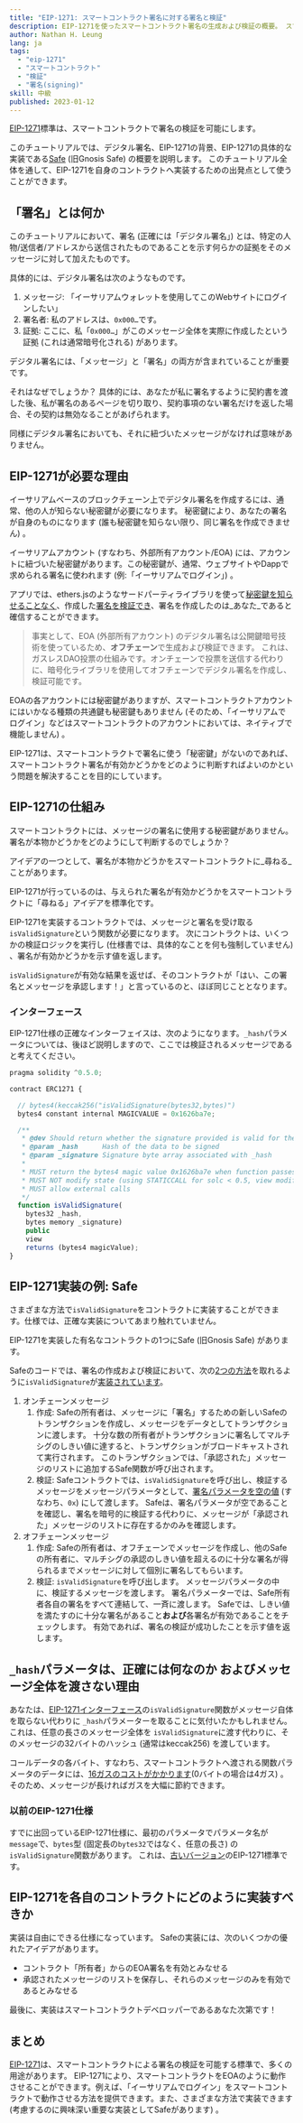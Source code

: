```yaml
---
title: "EIP-1271: スマートコントラクト署名に対する署名と検証"
description: EIP-1271を使ったスマートコントラクト署名の生成および検証の概要。 スマートコントラクト・デベロッパーが構築できるように具体的な例としてSafe (旧 Gnosis Safe) で使用される EIP-1271実装についても説明します。
author: Nathan H. Leung
lang: ja
tags:
  - "eip-1271"
  - "スマートコントラクト"
  - "検証"
  - "署名(signing)"
skill: 中級
published: 2023-01-12
---
```


[EIP-1271](https://eips.ethereum.org/EIPS/eip-1271)標準は、スマートコントラクトで署名の検証を可能にします。

このチュートリアルでは、デジタル署名、EIP-1271の背景、EIP-1271の具体的な実装である[Safe](https://safe.global/) (旧Gnosis Safe) の概要を説明します。 このチュートリアル全体を通して、EIP-1271を自身のコントラクトへ実装するための出発点として使うことができます。

## 「署名」とは何か

このチュートリアルにおいて、署名 (正確には「デジタル署名」) とは、特定の人物/送信者/アドレスから送信されたものであることを示す何らかの証拠をそのメッセージに対して加えたものです。

具体的には、デジタル署名は次のようなものです。

1. メッセージ: 「イーサリアムウォレットを使用してこのWebサイトにログインしたい」
2. 署名者: 私のアドレスは、`0x000…`です。
3. 証拠: ここに、私「`0x000…`」がこのメッセージ全体を実際に作成したという証拠 (これは通常暗号化される) があります。

デジタル署名には、「メッセージ」と「署名」の両方が含まれていることが重要です。

それはなぜでしょうか？ 具体的には、あなたが私に署名するように契約書を渡した後、私が署名のあるページを切り取り、契約事項のない署名だけを返した場合、その契約は無効なることがあげられます。

同様にデジタル署名においても、それに紐づいたメッセージがなければ意味がありません。

## EIP-1271が必要な理由

イーサリアムベースのブロックチェーン上でデジタル署名を作成するには、通常、他の人が知らない秘密鍵が必要になります。 秘密鍵により、あなたの署名が自身のものになります (誰も秘密鍵を知らない限り、同じ署名を作成できません) 。

イーサリアムアカウント (すなわち、外部所有アカウント/EOA) には、アカウントに紐づいた秘密鍵があります。この秘密鍵が、通常、ウェブサイトやDappで求められる署名に使われます (例:「イーサリアムでログイン」) 。

アプリでは、ethers.jsのようなサードパーティライブラリを使って[秘密鍵を知らせることなく](https://en.wikipedia.org/wiki/Public-key_cryptography)、作成した[署名を検証でき](https://docs.alchemy.com/docs/how-to-verify-a-message-signature-on-ethereum)、署名を作成したのは_あなた_であると確信することができます。

> 事実として、EOA (外部所有アカウント) のデジタル署名は公開鍵暗号技術を使っているため、**オフチェーン**で生成および検証できます。 これは、ガスレスDAO投票の仕組みです。オンチェーンで投票を送信する代わりに、暗号化ライブラリを使用してオフチェーンでデジタル署名を作成し、検証可能です。

EOAの各アカウントには秘密鍵がありますが、スマートコントラクトアカウントにはいかなる種類の共通鍵も秘密鍵もありません (そのため、「イーサリアムでログイン」などはスマートコントラクトのアカウントにおいては、ネイティブで機能しません) 。

EIP-1271は、スマートコントラクトで署名に使う「秘密鍵」がないのであれば、スマートコントラクト署名が有効かどうかをどのように判断すればよいのかという問題を解決することを目的にしています。

## EIP-1271の仕組み

スマートコントラクトには、メッセージの署名に使用する秘密鍵がありません。 署名が本物かどうかをどのようにして判断するのでしょうか？

アイデアの一つとして、署名が本物かどうかをスマートコントラクトに_尋ねる_ことがあります。

EIP-1271が行っているのは、与えられた署名が有効かどうかをスマートコントラクトに「尋ねる」アイデアを標準化です。

EIP-1271を実装するコントラクトでは、メッセージと署名を受け取る`isValidSignature`という関数が必要になります。 次にコントラクトは、いくつかの検証ロジックを実行し (仕様書では、具体的なことを何も強制していません) 、署名が有効かどうかを示す値を返します。

`isValidSignature`が有効な結果を返せば、そのコントラクトが「はい、この署名とメッセージを承認します！」と言っているのと、ほぼ同じこととなります。

### インターフェース

EIP-1271仕様の正確なインターフェイスは、次のようになります。`_hash`パラメータについては、後ほど説明しますので、ここでは検証されるメッセージであると考えてください。

```jsx
pragma solidity ^0.5.0;

contract ERC1271 {

  // bytes4(keccak256("isValidSignature(bytes32,bytes)")
  bytes4 constant internal MAGICVALUE = 0x1626ba7e;

  /**
   * @dev Should return whether the signature provided is valid for the provided hash
   * @param _hash      Hash of the data to be signed
   * @param _signature Signature byte array associated with _hash
   *
   * MUST return the bytes4 magic value 0x1626ba7e when function passes.
   * MUST NOT modify state (using STATICCALL for solc < 0.5, view modifier for solc > 0.5)
   * MUST allow external calls
   */
  function isValidSignature(
    bytes32 _hash,
    bytes memory _signature)
    public
    view
    returns (bytes4 magicValue);
}
```

## EIP-1271実装の例: Safe

さまざまな方法で`isValidSignature`をコントラクトに実装することができます。仕様では、正確な実装についてあまり触れていません。

EIP-1271を実装した有名なコントラクトの1つにSafe (旧Gnosis Safe) があります。

Safeのコードでは、署名の作成および検証において、次の[2つの方法](https://ethereum.stackexchange.com/questions/122635/signing-messages-as-a-gnosis-safe-eip1271-support)を取れるように`isValidSignature`が[実装されています](https://github.com/safe-global/safe-contracts/blob/main/contracts/handler/CompatibilityFallbackHandler.sol)。

1. オンチェーンメッセージ
   1. 作成: Safeの所有者は、メッセージに「署名」するための新しいSafeのトランザクションを作成し、メッセージをデータとしてトランザクションに渡します。 十分な数の所有者がトランザクションに署名してマルチシグのしきい値に達すると、トランザクションがブロードキャストされて実行されます。 このトランザクションでは、「承認された」メッセージのリストに追加するSafe関数が呼び出されます。
   2. 検証: Safeコントラクトでは、`isValidSignature`を呼び出し、検証するメッセージをメッセージパラメータとして、[署名パラメータを空の値](https://github.com/safe-global/safe-contracts/blob/main/contracts/handler/CompatibilityFallbackHandler.sol#L32) (すなわち、`0x`) にして渡します。 Safeは、署名パラメータが空であることを確認し、署名を暗号的に検証する代わりに、メッセージが「承認された」メッセージのリストに存在するかのみを確認します。
2. オフチェーンメッセージ
   1. 作成: Safeの所有者は、オフチェーンでメッセージを作成し、他のSafeの所有者に、マルチシグの承認のしきい値を超えるのに十分な署名が得られるまでメッセージに対して個別に署名してもらいます。
   2. 検証: `isValidSignature`を呼び出します。 メッセージパラメータの中に、検証するメッセージを渡します。 署名パラメーターでは、Safe所有者各自の署名をすべて連結して、一斉に渡します。 Safeでは、しきい値を満たすのに十分な署名があること**および**各署名が有効であることをチェックします。 有効であれば、署名の検証が成功したことを示す値を返します。

## `_hash`パラメータは、正確には何なのか およびメッセージ全体を渡さない理由

あなたは、[EIP-1271インターフェース](https://eips.ethereum.org/EIPS/eip-1271)の`isValidSignature`関数がメッセージ自体を取らない代わりに `_hash`パラメーターを取ることに気付いたかもしれません。 これは、任意の長さのメッセージ全体を `isValidSignature`に渡す代わりに、そのメッセージの32バイトのハッシュ (通常はkeccak256) を渡しています。

コールデータの各バイト、すなわち、スマートコントラクトへ渡される関数パラメータのデータには、[16ガスのコストがかかります](https://eips.ethereum.org/EIPS/eip-2028)(0バイトの場合は4ガス) 。 そのため、メッセージが長ければガスを大幅に節約できます。

### 以前のEIP-1271仕様

すでに出回っているEIP-1271仕様に、最初のパラメータでパラメータ名が`message`で、`bytes`型 (固定長の`bytes32`ではなく、任意の長さ) の`isValidSignature`関数があります。 これは、[古いバージョン](https://github.com/safe-global/safe-contracts/issues/391#issuecomment-1075427206)のEIP-1271標準です。

## EIP-1271を各自のコントラクトにどのように実装すべきか

実装は自由にできる仕様になっています。 Safeの実装には、次のいくつかの優れたアイデアがあります。

- コントラクト「所有者」からのEOA署名を有効とみなせる
- 承認されたメッセージのリストを保存し、それらのメッセージのみを有効であるとみなせる

最後に、実装はスマートコントラクトデベロッパーであるあなた次第です！

## まとめ

[EIP-1271](https://eips.ethereum.org/EIPS/eip-1271)は、スマートコントラクトによる署名の検証を可能する標準で、多くの用途があります。 EIP-1271により、スマートコントラクトをEOAのように動作させることができます。例えば、「イーサリアムでログイン」をスマートコントラクトで動作させる方法を提供できます。また、さまざまな方法で実装できます (考慮するのに興味深い重要な実装としてSafeがあります) 。

